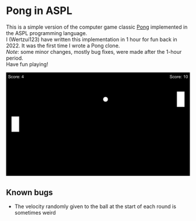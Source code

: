 # Pong in ASPL
This is a simple version of the computer game classic <a href="https://de.wikipedia.org/wiki/Pong">Pong</a> implemented in the ASPL programming language.
<br>I (Wertzui123) have written this implementation in 1 hour for fun back in 2022. It was the first time I wrote a Pong clone.
<br>*Note*: some minor changes, mostly bug fixes, were made after the 1-hour period.
<br>Have fun playing!

<img src="./preview.png"></img>

## Known bugs
* The velocity randomly given to the ball at the start of each round is sometimes weird
